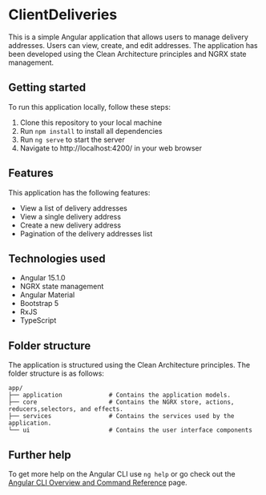# ClientDeliveries

This is a simple Angular application that allows users to manage delivery addresses. Users can view, create, and edit addresses. The application has been developed using the Clean Architecture principles and NGRX state management.

## Getting started

To run this application locally, follow these steps:
1. Clone this repository to your local machine 
2. Run `npm install` to install all dependencies
3. Run `ng serve` to start the server
4. Navigate to http://localhost:4200/ in your web browser

## Features

This application has the following features:

* View a list of delivery addresses
* View a single delivery address
* Create a new delivery address
* Pagination of the delivery addresses list

## Technologies used

* Angular 15.1.0
* NGRX state management
* Angular Material
* Bootstrap 5
* RxJS
* TypeScript

## Folder structure

The application is structured using the Clean Architecture principles. The folder structure is as follows:

    app/
    ├── application             # Contains the application models.
    ├── core                    # Contains the NGRX store, actions, reducers,selectors, and effects.
    ├── services                # Contains the services used by the application.
    └── ui                      # Contains the user interface components

## Further help

To get more help on the Angular CLI use `ng help` or go check out the [Angular CLI Overview and Command Reference](https://angular.io/cli) page.
